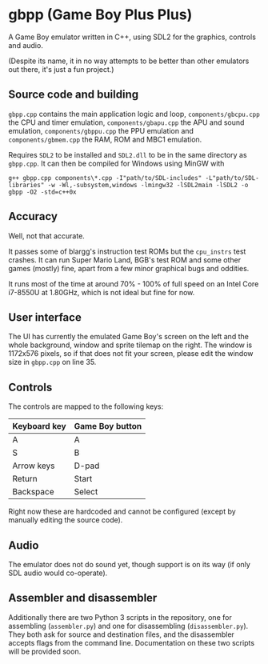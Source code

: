 # gbpp (Game Boy Plus Plus)

A Game Boy emulator written in C++, using SDL2 for the graphics, controls and audio.

(Despite its name, it in no way attempts to be better than other emulators out there, it's just a fun project.)

## Source code and building

`gbpp.cpp` contains the main application logic and loop, `components/gbcpu.cpp` the CPU and timer emulation, `components/gbapu.cpp` the APU and sound emulation, `components/gbppu.cpp` the PPU emulation and `components/gbmem.cpp` the RAM, ROM and MBC1 emulation.

Requires `SDL2` to be installed and `SDL2.dll` to be in the same directory as `gbpp.cpp`. It can then be compiled for Windows using MinGW with
```
g++ gbpp.cpp components\*.cpp -I"path/to/SDL-includes" -L"path/to/SDL-libraries" -w -Wl,-subsystem,windows -lmingw32 -lSDL2main -lSDL2 -o gbpp -O2 -std=c++0x
```

## Accuracy

Well, not that accurate.

It passes some of blargg's instruction test ROMs but the `cpu_instrs` test crashes. It can run Super Mario Land, BGB's test ROM and some other games (mostly) fine, apart from a few minor graphical bugs and oddities.

It runs most of the time at around 70% - 100% of full speed on an Intel Core i7-8550U at 1.80GHz, which is not ideal but fine for now.

## User interface

The UI has currently the emulated Game Boy's screen on the left and the whole background, window and sprite tilemap on the right. The window is 1172x576 pixels, so if that does not fit your screen, please edit the window size in `gbpp.cpp` on line 35.

## Controls

The controls are mapped to the following keys:

| Keyboard key    | Game Boy button |
| --------------- | ----------------|
| A               | A               |
| S               | B               |
| Arrow keys      | D-pad           |
| Return          | Start           |
| Backspace       | Select          |

Right now these are hardcoded and cannot be configured (except by manually editing the source code).

## Audio

The emulator does not do sound yet, though support is on its way (if only SDL audio would co-operate).

## Assembler and disassembler

Additionally there are two Python 3 scripts in the repository, one for assembling (`assembler.py`) and one for disassembling (`disassembler.py`). They both ask for source and destination files, and the disassembler accepts flags from the command line. Documentation on these two scripts will be provided soon.
